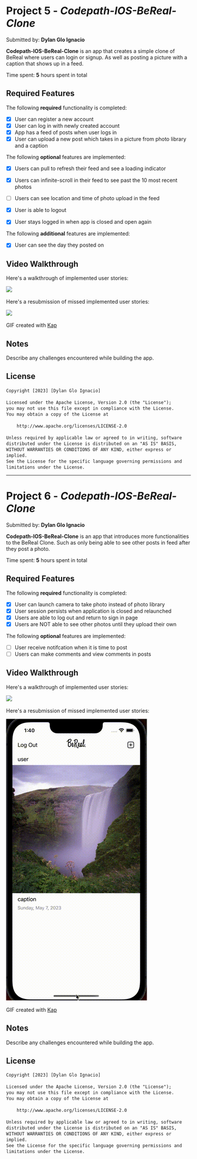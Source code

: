 # Project 5 - *Codepath-IOS-BeReal-Clone*

Submitted by: **Dylan Glo Ignacio**

**Codepath-IOS-BeReal-Clone** is an app that creates a simple clone of BeReal where users can login or signup. As well as posting a picture with a caption that shows up in a feed. 

Time spent: **5** hours spent in total

## Required Features

The following **required** functionality is completed:

- [x] User can register a new account
- [x] User can log in with newly created account
- [x] App has a feed of posts when user logs in
- [x] User can upload a new post which takes in a picture from photo library and a caption	
 
The following **optional** features are implemented:

- [x] Users can pull to refresh their feed and see a loading indicator
- [x] Users can infinite-scroll in their feed to see past the 10 most recent photos
- [ ] Users can see location and time of photo upload in the feed	
- [x] User is able to logout
- [x] User stays logged in when app is closed and open again	


The following **additional** features are implemented:

- [x] User can see the day they posted on

## Video Walkthrough

Here's a walkthrough of implemented user stories:

![](https://github.com/Dylan-Glo/Codepath-IOS-BeReal-Clone/blob/main/IOS_Project_Be_Real_Clone/berealpt1.gif)

Here's a resubmission of missed implemented user stories:

![](https://github.com/Dylan-Glo/Codepath-IOS-BeReal-Clone/blob/main/IOS_Project_Be_Real_Clone/berealpt5resubmission.gif)

<!-- Replace this with whatever GIF tool you used! -->
GIF created with [Kap](https://getkap.co/)  
<!-- Recommended tools:
[Kap](https://getkap.co/) for macOS
[ScreenToGif](https://www.screentogif.com/) for Windows
[peek](https://github.com/phw/peek) for Linux. -->

## Notes

Describe any challenges encountered while building the app.

## License

    Copyright [2023] [Dylan Glo Ignacio]

    Licensed under the Apache License, Version 2.0 (the "License");
    you may not use this file except in compliance with the License.
    You may obtain a copy of the License at

        http://www.apache.org/licenses/LICENSE-2.0

    Unless required by applicable law or agreed to in writing, software
    distributed under the License is distributed on an "AS IS" BASIS,
    WITHOUT WARRANTIES OR CONDITIONS OF ANY KIND, either express or implied.
    See the License for the specific language governing permissions and
    limitations under the License.

---

# Project 6 - *Codepath-IOS-BeReal-Clone*

Submitted by: **Dylan Glo Ignacio**

**Codepath-IOS-BeReal-Clone** is an app that introduces more functionalities to the BeReal Clone. Such as only being able to see other posts in feed after they post a photo. 

Time spent: **5** hours spent in total

## Required Features

The following **required** functionality is completed:

- [x] User can launch camera to take photo instead of photo library
- [x] User session persists when application is closed and relaunched
- [x] Users are able to log out and return to sign in page
- [x] Users are NOT able to see other photos until they upload their own	
 
The following **optional** features are implemented:

- [ ] User receive notifcation when it is time to post
- [ ] Users can make comments and view comments in posts	

## Video Walkthrough

Here's a walkthrough of implemented user stories:

![](https://github.com/Dylan-Glo/Codepath-IOS-BeReal-Clone/blob/main/IOS_Project_Be_Real_Clone/berealpt2.gif)

Here's a resubmission of missed implemented user stories:

![](https://github.com/Dylan-Glo/Codepath-IOS-BeReal-Clone/blob/main/IOS_Project_Be_Real_Clone/berealpt6resubmission.gif)

<!-- Replace this with whatever GIF tool you used! -->
GIF created with [Kap](https://getkap.co/)  
<!-- Recommended tools:
[Kap](https://getkap.co/) for macOS
[ScreenToGif](https://www.screentogif.com/) for Windows
[peek](https://github.com/phw/peek) for Linux. -->

## Notes

Describe any challenges encountered while building the app.

## License

    Copyright [2023] [Dylan Glo Ignacio]

    Licensed under the Apache License, Version 2.0 (the "License");
    you may not use this file except in compliance with the License.
    You may obtain a copy of the License at

        http://www.apache.org/licenses/LICENSE-2.0

    Unless required by applicable law or agreed to in writing, software
    distributed under the License is distributed on an "AS IS" BASIS,
    WITHOUT WARRANTIES OR CONDITIONS OF ANY KIND, either express or implied.
    See the License for the specific language governing permissions and
    limitations under the License.
